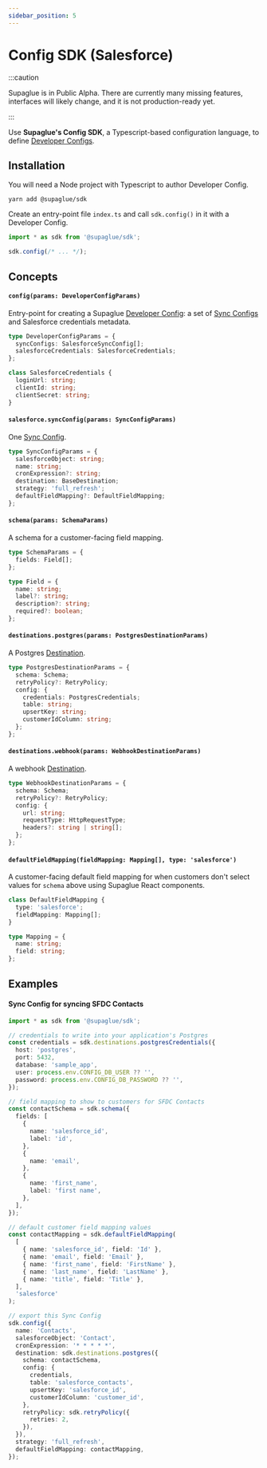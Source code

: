 ```yaml
---
sidebar_position: 5
---
```


# Config SDK (Salesforce)

:::caution

Supaglue is in Public Alpha. There are currently many missing features, interfaces will likely change, and it is not production-ready yet.

:::

Use **Supaglue's Config SDK**, a Typescript-based configuration language, to define [Developer Configs](/concepts#developer_config).

## Installation

You will need a Node project with Typescript to author Developer Config.

```shell
yarn add @supaglue/sdk
```

Create an entry-point file `index.ts` and call `sdk.config()` in it with a Developer Config.

```typescript
import * as sdk from '@supaglue/sdk';

sdk.config(/* ... */);
```

## Concepts

#### `config(params: DeveloperConfigParams)`

Entry-point for creating a Supaglue [Developer Config](/concepts#developer_config): a set of [Sync Configs](/concepts#sync-config) and Salesforce credentials metadata.

```typescript
type DeveloperConfigParams = {
  syncConfigs: SalesforceSyncConfig[];
  salesforceCredentials: SalesforceCredentials;
};

class SalesforceCredentials {
  loginUrl: string;
  clientId: string;
  clientSecret: string;
}
```

#### `salesforce.syncConfig(params: SyncConfigParams)`

One [Sync Config](/concepts#developer_config).

```typescript
type SyncConfigParams = {
  salesforceObject: string;
  name: string;
  cronExpression?: string;
  destination: BaseDestination;
  strategy: 'full_refresh';
  defaultFieldMapping?: DefaultFieldMapping;
};
```

#### `schema(params: SchemaParams)`

A schema for a customer-facing field mapping.

```typescript
type SchemaParams = {
  fields: Field[];
};

type Field = {
  name: string;
  label?: string;
  description?: string;
  required?: boolean;
};
```

#### `destinations.postgres(params: PostgresDestinationParams)`

A Postgres [Destination](/concepts#destination).

```typescript
type PostgresDestinationParams = {
  schema: Schema;
  retryPolicy?: RetryPolicy;
  config: {
    credentials: PostgresCredentials;
    table: string;
    upsertKey: string;
    customerIdColumn: string;
  };
};
```

#### `destinations.webhook(params: WebhookDestinationParams)`

A webhook [Destination](/concepts#destination).

```typescript
type WebhookDestinationParams = {
  schema: Schema;
  retryPolicy?: RetryPolicy;
  config: {
    url: string;
    requestType: HttpRequestType;
    headers?: string | string[];
  };
};
```

#### `defaultFieldMapping(fieldMapping: Mapping[], type: 'salesforce')`

A customer-facing default field mapping for when customers don't select values for `schema` above using Supaglue React components.

```typescript
class DefaultFieldMapping {
  type: 'salesforce';
  fieldMapping: Mapping[];
}

type Mapping = {
  name: string;
  field: string;
};
```

## Examples

#### Sync Config for syncing SFDC Contacts

```typescript
import * as sdk from '@supaglue/sdk';

// credentials to write into your application's Postgres
const credentials = sdk.destinations.postgresCredentials({
  host: 'postgres',
  port: 5432,
  database: 'sample_app',
  user: process.env.CONFIG_DB_USER ?? '',
  password: process.env.CONFIG_DB_PASSWORD ?? '',
});

// field mapping to show to customers for SFDC Contacts
const contactSchema = sdk.schema({
  fields: [
    {
      name: 'salesforce_id',
      label: 'id',
    },
    {
      name: 'email',
    },
    {
      name: 'first_name',
      label: 'first name',
    },
  ],
});

// default customer field mapping values
const contactMapping = sdk.defaultFieldMapping(
  [
    { name: 'salesforce_id', field: 'Id' },
    { name: 'email', field: 'Email' },
    { name: 'first_name', field: 'FirstName' },
    { name: 'last_name', field: 'LastName' },
    { name: 'title', field: 'Title' },
  ],
  'salesforce'
);

// export this Sync Config
sdk.config({
  name: 'Contacts',
  salesforceObject: 'Contact',
  cronExpression: '* * * * *',
  destination: sdk.destinations.postgres({
    schema: contactSchema,
    config: {
      credentials,
      table: 'salesforce_contacts',
      upsertKey: 'salesforce_id',
      customerIdColumn: 'customer_id',
    },
    retryPolicy: sdk.retryPolicy({
      retries: 2,
    }),
  }),
  strategy: 'full_refresh',
  defaultFieldMapping: contactMapping,
});
```
